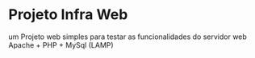 
# Projeto Infra Web

um Projeto web simples para testar as funcionalidades do servidor web Apache + PHP + MySql (LAMP)

